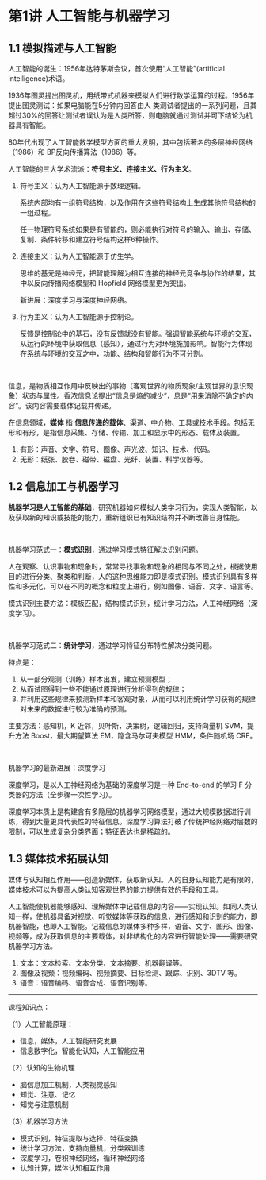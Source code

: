 # 第1讲 人工智能与机器学习

## 1.1 模拟描述与人工智能

人工智能的诞生：1956年达特茅斯会议，首次使用“人工智能”(artificial intelligence)术语。

1936年图灵提出图灵机，用纸带式机器来模拟人们进行数学运算的过程。1956年提出图灵测试：如果电脑能在5分钟内回答由人
类测试者提出的一系列问题，且其超过30%的回答让测试者误认为是人类所答，则电脑就通过测试并可下结论为机器具有智能。

80年代出现了人工智能数学模型方面的重大发明，其中包括著名的多层神经网络（1986）和 BP反向传播算法（1986）等。

人工智能的三大学术流派：**符号主义、连接主义、行为主义**。

1. 符号主义：认为人工智能源于数理逻辑。

    系统内部均有一组符号结构，以及作用在这些符号结构上生成其他符号结构的一组过程。

    任一物理符号系统如果是有智能的，则必能执行对符号的输入、输出、存储、复制、条件转移和建立符号结构这样6种操作。

2. 连接主义：认为人工智能源于仿生学。

    思维的基元是神经元，把智能理解为相互连接的神经元竞争与协作的结果，其中以反向传播网络模型和 Hopfield 网络模型更为突出。

    新进展：深度学习与深度神经网络。

3. 行为主义：认为人工智能源于控制论。

    反馈是控制论中的基石，没有反馈就没有智能。强调智能系统与环境的交互，从运行的环境中获取信息（感知），通过行为对环境施加影响。智能行为体现在系统与环境的交互之中，功能、结构和智能行为不可分割。

<br>

信息，是物质相互作用中反映出的事物（客观世界的物质现象/主观世界的意识现象）状态与属性。香浓信息论提出“信息是熵的减少”，息是“用来消除不确定的内容”。该内容需要载体记载并传递。

在信息领域，**媒体** 指 **信息传递的载体**、渠道、中介物、工具或技术手段。包括无形和有形，是指信息采集、存储、传输、加工和显示中的形态、载体及装置。

1. 有形：声音、文字、符号、图像、声光波、知识、技术、代码。
2. 无形：纸张、胶卷、磁带、磁盘、光纤、装置、科学仪器等。

## 1.2 信息加工与机器学习

**机器学习是人工智能的基础**，研究机器如何模拟人类学习行为，实现人类智能，以及获取新的知识或技能的能力，重新组织已有知识结构并不断改善自身性能。

<br>

机器学习范式一：**模式识别**，通过学习模式特征解决识别问题。

人在观察、认识事物和现象时，常常寻找事物和现象的相同与不同之处，根据使用目的进行分类、聚类和判断，人的这种思维能力即是模式识别。模式识别具有多样性和多元化，可以在不同的概念和粒度上进行，例如图像、语音、文字、语言等。

模式识别主要方法：模板匹配，结构模式识别，统计学习方法，人工神经网络（深度学习）。

<br>

机器学习范式二：**统计学习**，通过学习特征分布特性解决分类问题。

特点是：

1. 从一部分观测（训练）样本出发，建立预测模型；
2. 从而试图得到一些不能通过原理进行分析得到的规律；
3. 并利用这些规律来预测新样本和客观对象，从而可以利用统计学习获得的规律对未来的数据进行较为准确的预测。

主要方法：感知机，K 近邻，贝叶斯，决策树，逻辑回归，支持向量机 SVM，提升方法 Boost，最大期望算法 EM，隐含马尔可夫模型 HMM，条件随机场 CRF。

<br>

机器学习的最新进展：深度学习

深度学习，是以人工神经网络为基础的深度学习是一种 End-to-end 的学习 F 分类器的方法（全步骤一次性学习）。

深度学习本质上是构建含有多隐层的机器学习网络模型，通过大规模数据进行训练，得到大量更具代表性的特征信息。深度学习算法打破了传统神经网络对层数的限制，可以生成复杂分类界面；特征表达也是稀疏的。

## 1.3 媒体技术拓展认知

媒体与认知相互作用——创造新媒体，获取新认知。人的自身认知能力是有限的，媒体技术可以为提高人类认知客观世界的能力提供有效的手段和工具。

人工智能使机器能够感知、理解媒体中记载信息的内容——实现认知。如同人类认知一样，使机器具备对视觉、听觉媒体等获取的信息，进行感知和识别的能力，即机器智能，也即人工智能。记载信息的媒体多种多样，语音、文字、图形、图像、视频等，成为获取信息的主要载体，对非结构化的内容进行智能处理——需要研究机器学习方法。

1. 文本：文本检索、文本分类、文本摘要、机器翻译等。
2. 图像及视频：视频编码、视频摘要、目标检测、跟踪、识别、3DTV 等。
3. 语音：语音编码、语音合成、语音识别等。

---

课程知识点：

（1）人工智能原理：

- 信息，媒体，人工智能研究发展
- 信息数字化，智能化认知，人工智能应用

（2）认知的生物机理

- 脑信息加工机制，人类视觉感知
- 知觉、注意、记忆
- 知觉与注意机制

（3）机器学习方法

- 模式识别，特征提取与选择、特征变换
- 统计学习方法，支持向量机，分类器训练
- 深度学习，卷积神经网络，循环神经网络
- 认知计算，媒体认知相互作用
